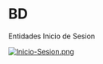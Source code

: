 # BD
Entidades Inicio de Sesion




[![Inicio-Sesion.png](https://i.postimg.cc/Jhz0J0nh/Inicio-Sesion.png)](https://postimg.cc/SnHmbyc0)
